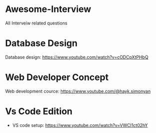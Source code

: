 # Awesome-Interview
All Interveiw related questions

# Database Design 
Database design: https://www.youtube.com/watch?v=cODCpXtPHbQ

# Web Developer Concept
Web development cource: https://www.youtube.com/@hayk.simonyan

# Vs Code Edition
* VS code setup: https://www.youtube.com/watch?v=VWCI1ct02hY
